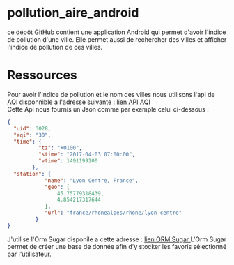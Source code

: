 # pollution_aire_android

ce dépôt GitHub contient une application Android qui permet d'avoir l'indice de pollution d'une ville.
Elle permet aussi de rechercher des villes et afficher l'indice de pollution de ces villes.


# Ressources 
Pour avoir l'indice de pollution et le nom des villes nous utilisons l'api de AQI disponnible a l'adresse suivante :
<a href="http://aqicn.org/json-api/doc/#api-_"> lien  API AQI </a>  </br>
Cette Api nous fournis un Json comme par exemple celui ci-dessous : 
``` json
{
  "uid": 3028,
  "aqi": "30",
  "time": {
          "tz": "+0100",
          "stime": "2017-04-03 07:00:00",
          "vtime": 1491199200
        },
  "station": {
            "name": "Lyon Centre, France",
            "geo": [
                45.75779318439,
                4.854217317644
            ],
            "url": "france/rhonealpes/rhone/lyon-centre"
         }
}
```
 
 
 J'utilise l'Orm Sugar disponile a cette adresse : <a href="https://github.com/satyan/sugar/blob/master/README.md"> lien ORM Sugar </a>
 L'Orm Sugar permet de créer une base de donnée afin d'y stocker les favoris sélectionné par l'utilisateur.
 
    

